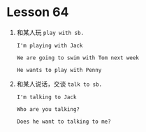 # Lesson 64

1. 和某人玩 `play with sb.`

   ```
   I'm playing with Jack

   We are going to swim with Tom next week

   He wants to play with Penny
   ```

2. 和某人说话，交谈 `talk to sb.`

   ```
   I'm talking to Jack

   Who are you talking?

   Does he want to talking to me?
   ```
